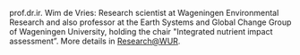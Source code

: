 <!-- Introduction of Donghao Xu -->
prof.dr.ir. Wim de Vries: Research scientist at Wageningen Environmental Research and also professor at the Earth Systems and Global Change Group of Wageningen University, holding the chair "Integrated nutrient impact assessment”.  More details in [Research@WUR](https://research.wur.nl/en/persons/wim-de-vries).